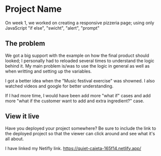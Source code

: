 # Project Name

On week 1, we worked on creating a responsive pizzeria page; using only JavaScript "if else", "swicht", "alert", "prompt"

## The problem

We got a big support with the example on how the final product should looked; I personally had to reloaded several times to understand the logic behind it.
My main problem is/was to use the logic in general as well as when writting and setting up the variables.

I got a better idea when the "Music festival exercise" was showned. I also watched videos and google for better understanding.

If I had more time, I would have been add more "what if" cases and add more "what if the customer want to add and extra ingredient?" case.

## View it live

Have you deployed your project somewhere? Be sure to include the link to the deployed project so that the viewer can click around and see what it's all about.

I have linked my Netifly link.
https://quiet-cajeta-165f14.netlify.app/
